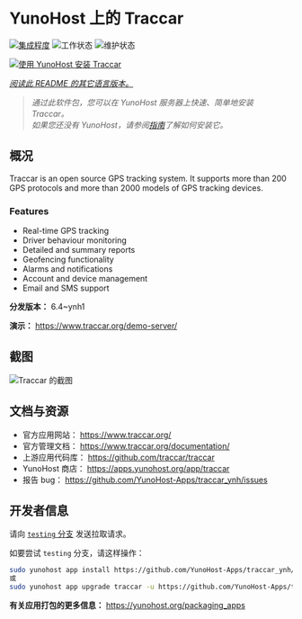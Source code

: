 <!--
注意：此 README 由 <https://github.com/YunoHost/apps/tree/master/tools/readme_generator> 自动生成
请勿手动编辑。
-->

# YunoHost 上的 Traccar

[![集成程度](https://dash.yunohost.org/integration/traccar.svg)](https://ci-apps.yunohost.org/ci/apps/traccar/) ![工作状态](https://ci-apps.yunohost.org/ci/badges/traccar.status.svg) ![维护状态](https://ci-apps.yunohost.org/ci/badges/traccar.maintain.svg)

[![使用 YunoHost 安装 Traccar](https://install-app.yunohost.org/install-with-yunohost.svg)](https://install-app.yunohost.org/?app=traccar)

*[阅读此 README 的其它语言版本。](./ALL_README.md)*

> *通过此软件包，您可以在 YunoHost 服务器上快速、简单地安装 Traccar。*  
> *如果您还没有 YunoHost，请参阅[指南](https://yunohost.org/install)了解如何安装它。*

## 概况

Traccar is an open source GPS tracking system. It supports more than 200 GPS protocols and more than 2000 models of GPS tracking devices.

### Features

- Real-time GPS tracking
- Driver behaviour monitoring
- Detailed and summary reports
- Geofencing functionality
- Alarms and notifications
- Account and device management
- Email and SMS support


**分发版本：** 6.4~ynh1

**演示：** <https://www.traccar.org/demo-server/>

## 截图

![Traccar 的截图](./doc/screenshots/screenshot.png)

## 文档与资源

- 官方应用网站： <https://www.traccar.org/>
- 官方管理文档： <https://www.traccar.org/documentation/>
- 上游应用代码库： <https://github.com/traccar/traccar>
- YunoHost 商店： <https://apps.yunohost.org/app/traccar>
- 报告 bug： <https://github.com/YunoHost-Apps/traccar_ynh/issues>

## 开发者信息

请向 [`testing` 分支](https://github.com/YunoHost-Apps/traccar_ynh/tree/testing) 发送拉取请求。

如要尝试 `testing` 分支，请这样操作：

```bash
sudo yunohost app install https://github.com/YunoHost-Apps/traccar_ynh/tree/testing --debug
或
sudo yunohost app upgrade traccar -u https://github.com/YunoHost-Apps/traccar_ynh/tree/testing --debug
```

**有关应用打包的更多信息：** <https://yunohost.org/packaging_apps>
